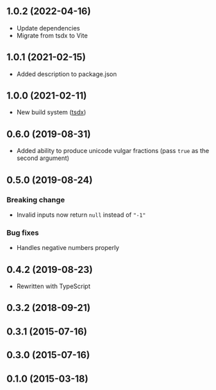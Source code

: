 ## 1.0.2 (2022-04-16)

- Update dependencies
- Migrate from tsdx to Vite

## 1.0.1 (2021-02-15)

- Added description to package.json

## 1.0.0 (2021-02-11)

- New build system ([tsdx](https://tsdx.io/))

## 0.6.0 (2019-08-31)

- Added ability to produce unicode vulgar fractions (pass `true` as the second argument)

## 0.5.0 (2019-08-24)

### Breaking change

- Invalid inputs now return `null` instead of `"-1"`

### Bug fixes

- Handles negative numbers properly

## 0.4.2 (2019-08-23)

- Rewritten with TypeScript

## 0.3.2 (2018-09-21)

## 0.3.1 (2015-07-16)

## 0.3.0 (2015-07-16)

## 0.1.0 (2015-03-18)
